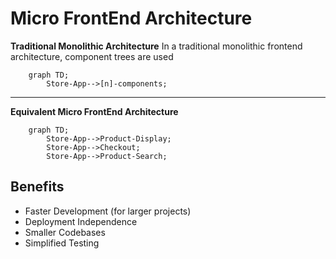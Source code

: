 # Micro FrontEnd Architecture

**Traditional Monolithic Architecture**
In a traditional monolithic frontend architecture, component trees are used 
```mermaid
    graph TD;
        Store-App-->[n]-components;
```

---
**Equivalent Micro FrontEnd Architecture**
```mermaid
    graph TD;
        Store-App-->Product-Display;
        Store-App-->Checkout;
        Store-App-->Product-Search;
```

## Benefits
*  Faster Development (for larger projects)
*  Deployment Independence
*  Smaller Codebases
*  Simplified Testing